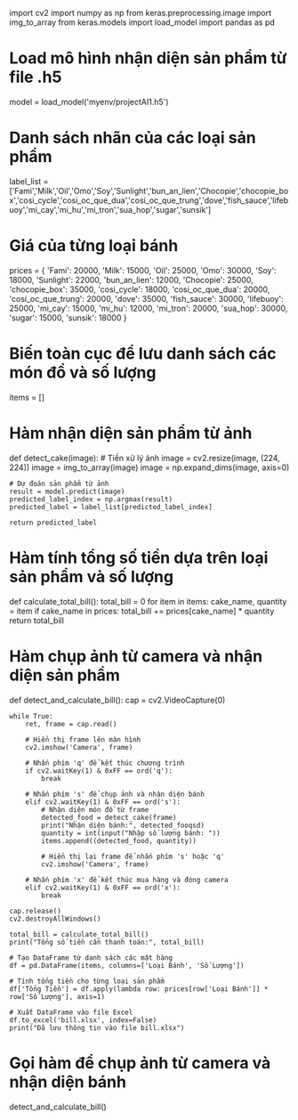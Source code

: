 import cv2
import numpy as np
from keras.preprocessing.image import img_to_array
from keras.models import load_model
import pandas as pd

# Load mô hình nhận diện sản phẩm từ file .h5
model = load_model('myenv/projectAI1.h5')

# Danh sách nhãn của các loại sản phẩm
label_list = ['Fami','Milk','Oil','Omo','Soy','Sunlight','bun_an_lien','Chocopie','chocopie_box','cosi_cycle','cosi_oc_que_dua','cosi_oc_que_trung','dove','fish_sauce','lifebuoy','mi_cay','mi_hu','mi_tron','sua_hop','sugar','sunsik']

# Giá của từng loại bánh
prices = {
    'Fami': 20000,
    'Milk': 15000,
    'Oil': 25000,
    'Omo': 30000,
    'Soy': 18000,
    'Sunlight': 22000,
    'bun_an_lien': 12000,
    'Chocopie': 25000,
    'chocopie_box': 35000,
    'cosi_cycle': 18000,
    'cosi_oc_que_dua': 20000,
    'cosi_oc_que_trung': 20000,
    'dove': 35000,
    'fish_sauce': 30000,
    'lifebuoy': 25000,
    'mi_cay': 15000,
    'mi_hu': 12000,
    'mi_tron': 20000,
    'sua_hop': 30000,
    'sugar': 15000,
    'sunsik': 18000
}

# Biến toàn cục để lưu danh sách các món đồ và số lượng
items = []

# Hàm nhận diện sản phẩm từ ảnh
def detect_cake(image):
    # Tiền xử lý ảnh
    image = cv2.resize(image, (224, 224))
    image = img_to_array(image)
    image = np.expand_dims(image, axis=0)

    # Dự đoán sản phẩm từ ảnh
    result = model.predict(image)
    predicted_label_index = np.argmax(result)
    predicted_label = label_list[predicted_label_index]
    
    return predicted_label

# Hàm tính tổng số tiền dựa trên loại sản phẩm và số lượng
def calculate_total_bill():
    total_bill = 0
    for item in items:
        cake_name, quantity = item
        if cake_name in prices:
            total_bill += prices[cake_name] * quantity
    return total_bill

# Hàm chụp ảnh từ camera và nhận diện sản phẩm
def detect_and_calculate_bill():
    cap = cv2.VideoCapture(0)

    while True:
        ret, frame = cap.read()
        
        # Hiển thị frame lên màn hình
        cv2.imshow('Camera', frame)

        # Nhấn phím 'q' để kết thúc chương trình
        if cv2.waitKey(1) & 0xFF == ord('q'):
            break

        # Nhấn phím 's' để chụp ảnh và nhận diện bánh
        elif cv2.waitKey(1) & 0xFF == ord('s'):
            # Nhận diện món đồ từ frame
            detected_food = detect_cake(frame)
            print("Nhận diện bánh:", detected_fooqsd)
            quantity = int(input("Nhập số lượng bánh: "))
            items.append((detected_food, quantity))
            
            # Hiển thị lại frame để nhấn phím 's' hoặc 'q'
            cv2.imshow('Camera', frame)

        # Nhấn phím 'x' để kết thúc mua hàng và đóng camera
        elif cv2.waitKey(1) & 0xFF == ord('x'):
            break
        
    cap.release()
    cv2.destroyAllWindows()

    total_bill = calculate_total_bill()
    print("Tổng số tiền cần thanh toán:", total_bill)

    # Tạo DataFrame từ danh sách các mặt hàng
    df = pd.DataFrame(items, columns=['Loại Bánh', 'Số Lượng'])
    
    # Tính tổng tiền cho từng loại sản phẩm
    df['Tổng Tiền'] = df.apply(lambda row: prices[row['Loại Bánh']] * row['Số Lượng'], axis=1)
    
    # Xuất DataFrame vào file Excel
    df.to_excel('bill.xlsx', index=False)
    print("Đã lưu thông tin vào file bill.xlsx")

# Gọi hàm để chụp ảnh từ camera và nhận diện bánh
detect_and_calculate_bill()
